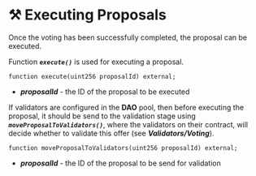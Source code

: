 # ⚒ Executing Proposals

Once the voting has been successfully completed, the proposal can be executed.

Function ***`execute()`*** is used for executing a proposal.

```solidity
function execute(uint256 proposalId) external;
```
- ***proposalId*** - the ID of the proposal to be executed

If validators are configured in the **DAO** pool, then before executing the proposal, it should be send to the validation stage using ***`moveProposalToValidators()`***, where the validators on their contract, will decide whether to validate this offer (see ***Validators/Voting***).

```solidity
function moveProposalToValidators(uint256 proposalId) external;
```
- ***proposalId*** - the ID of the proposal to be send for validation